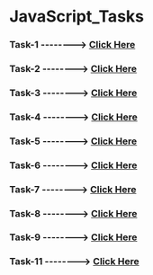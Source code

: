 # JavaScript_Tasks
### Task-1 --------> [Click Here](https://amit2908kumar.github.io/JavaScript_Tasks/Task-1.html)
### Task-2 --------> [Click Here](https://amit2908kumar.github.io/JavaScript_Tasks/Task-2.html)
### Task-3 --------> [Click Here](https://amit2908kumar.github.io/JavaScript_Tasks/Task-3.html)
### Task-4 --------> [Click Here](https://amit2908kumar.github.io/JavaScript_Tasks/Task-4.html)
### Task-5 --------> [Click Here](https://amit2908kumar.github.io/JavaScript_Tasks/Task-5.html)
### Task-6 --------> [Click Here](https://amit2908kumar.github.io/JavaScript_Tasks/Task-6.html)
### Task-7 --------> [Click Here](https://amit2908kumar.github.io/JavaScript_Tasks/Task-7.html)
### Task-8 --------> [Click Here](https://amit2908kumar.github.io/JavaScript_Tasks/Task-8.html)
### Task-9 --------> [Click Here](https://amit2908kumar.github.io/JavaScript_Tasks/Task-9.html)
### Task-11 --------> [Click Here](https://amit2908kumar.github.io/JavaScript_Tasks/Task-11.html)
